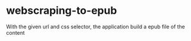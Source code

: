# webscraping-to-epub
With the given url and css selector, the application build a epub file of the content

